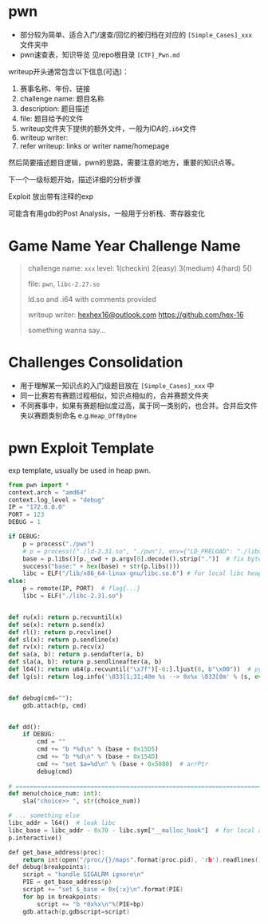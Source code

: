 # pwn

- 部分较为简单、适合入门/速查/回忆的被归档在对应的 `[Simple_Cases]_xxx` 文件夹中
- pwn速查表，知识导览 见repo根目录 `[CTF]_Pwn.md`

writeup开头通常包含以下信息(可选)：

1. 赛事名称、年份、链接
2. challenge name: 题目名称
3. description: 题目描述
4. file: 题目给予的文件
5. writeup文件夹下提供的额外文件，一般为IDA的`.i64`文件
6. writeup writer: 
7. refer writeup: links or writer name/homepage

然后简要描述题目逻辑，pwn的思路，需要注意的地方，重要的知识点等。

下一个一级标题开始，描述详细的分析步骤

Exploit 放出带有注释的exp

可能含有用gdb的Post Analysis，一般用于分析栈、寄存器变化



# Game Name Year Challenge Name

> challenge name: `xxx`   level: 1(checkin) 2(easy) 3(medium) 4(hard) 5()
>
> file: `pwn`, `libc-2.27.so`
>
> ld.so and .i64 with comments provided
>
> writeup writer: hexhex16@outlook.com    https://github.com/hex-16
>
> something wanna say...



# Challenges Consolidation

- 用于理解某一知识点的入门级题目放在  `[Simple_Cases]_xxx` 中
- 同一比赛若有赛题过程相似，知识点相似的，合并赛题文件夹
- 不同赛事中，如果有赛题相似度过高，属于同一类别的，也合并。合并后文件夹以赛题类别命名 e.g.`Heap_OffByOne`



# pwn Exploit Template

exp template, usually be used in heap pwn.

```python
from pwn import *
context.arch = "amd64"
context.log_level = "debug"
IP = "172.0.0.0"
PORT = 123
DEBUG = 1

if DEBUG:
    p = process("./pwn")
    # p = process(["./ld-2.31.so", "./pwn"], env={"LD_PRELOAD": "./libc-2.31.so"})
    base = p.libs()[p._cwd + p.argv[0].decode().strip(".")]  # fix bytes str error in py3.9
    success("base:" + hex(base) + str(p.libs()))
    libc = ELF("/lib/x86_64-linux-gnu/libc.so.6") # for local libc heap pwn
else:
    p = remote(IP, PORT)  # flag{...}
    libc = ELF("./libc-2.31.so")


def ru(x): return p.recvuntil(x)
def se(x): return p.send(x)
def rl(): return p.recvline()
def sl(x): return p.sendline(x)
def rv(x): return p.recv(x)
def sa(a, b): return p.sendafter(a, b)
def sla(a, b): return p.sendlineafter(a, b)
def l64(): return u64(p.recvuntil("\x7f")[-6:].ljust(8, b"\x00"))  # python 3.9 pass
def lg(s): return log.info('\033[1;31;40m %s --> 0x%x \033[0m' % (s, eval(s)))


def debug(cmd=""):
    gdb.attach(p, cmd)


def dd():
    if DEBUG:
        cmd = ""
        cmd += "b *%d\n" % (base + 0x15D5)
        cmd += "b *%d\n" % (base + 0x154D)
        cmd += "set $a=%d\n" % (base + 0x5080)  # arrPtr
        debug(cmd)
        
# ===================================================================================
def menu(choice_num: int):
    sla("choice>> ", str(choice_num))

# ... something else
libc_addr = l64()  # leak libc
libc_base = libc_addr - 0x70 - libc.sym["__malloc_hook"]  # for local and remote libc compatibility
p.interactive()
```

```c
def get_base_address(proc):
	return int(open("/proc/{}/maps".format(proc.pid), 'rb').readlines()[0].split('-')[0], 16)
def debug(breakpoints):
    script = "handle SIGALRM ignore\n"
    PIE = get_base_address(p)
    script += "set $_base = 0x{:x}\n".format(PIE)
    for bp in breakpoints:
        script += "b *0x%x\n"%(PIE+bp)
    gdb.attach(p,gdbscript=script)
```



